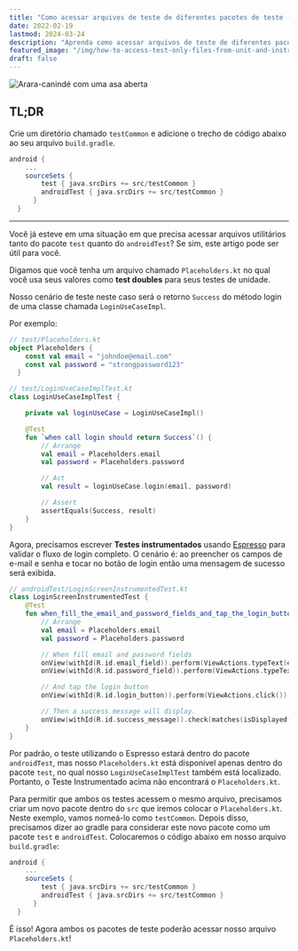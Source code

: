 ```yaml
---
title: "Como acessar arquivos de teste de diferentes pacotes de teste (Unit e Instrumented) em Android"
date: 2022-02-19
lastmod: 2024-03-24
description: "Aprenda como acessar arquivos de teste de diferentes pacotes de teste (Unit e Instrumented) em Android."
featured_image: "/img/how-to-access-test-only-files-from-unit-and-instrumented-test-packages/featured_image.webp"
draft: false 
---
```


![Arara-canindé com uma asa aberta](/img/how-to-access-test-only-files-from-unit-and-instrumented-test-packages/cover-image-1.webp)

## TL;DR

Crie um diretório chamado `testCommon` e adicione o trecho de código abaixo ao seu arquivo `build.gradle`.

```groovy
android {
    ...
    sourceSets {
        test { java.srcDirs += src/testCommon }
        androidTest { java.srcDirs += src/testCommon }
      }
  }
```

--- 

Você já esteve em uma situação em que precisa acessar arquivos utilitários tanto do pacote `test`
quanto do `androidTest`? Se sim, este artigo pode ser útil para você.

Digamos que você tenha um arquivo chamado `Placeholders.kt` no qual você usa seus valores
como **test doubles** para seus testes de unidade.

Nosso cenário de teste neste caso será o retorno `Success` do método login de uma
classe chamada `LoginUseCaseImpl`.

Por exemplo:

```kotlin
// test/Placeholders.kt
object Placeholders {
    const val email = "johndoe@email.com"
    const val password = "strongpassword123"
  }

// test/LoginUseCaseImplTest.kt
class LoginUseCaseImplTest {

    private val loginUseCase = LoginUseCaseImpl()

    @Test
    fun `when call login should return Success`() {
        // Arrange
        val email = Placeholders.email
        val password = Placeholders.password

        // Act
        val result = loginUseCase.login(email, password)

        // Assert
        assertEquals(Success, result)
    }
}
```

Agora, precisamos escrever **Testes instrumentados** usando [Espresso](https://developer.android.com/training/testing/espresso/)
para validar o fluxo de login completo. O cenário é: ao preencher os campos de e-mail e senha e tocar no botão de login
então uma mensagem de sucesso será exibida.

```kotlin
// androidTest/LoginScreenInstrumentedTest.kt 
class LoginScreenInstrumentedTest {
    @Test
    fun when_fill_the_email_and_password_fields_and_tap_the_login_button_then_a_success_message_will_display() {
        // Arrange
        val email = Placeholders.email
        val password = Placeholders.password

        // When fill email and password fields
        onView(withId(R.id.email_field)).perform(ViewActions.typeText(email))
        onView(withId(R.id.password_field)).perform(ViewActions.typeText(password))

        // And tap the login button
        onView(withId(R.id.login_button)).perform(ViewActions.click())

        // Then a success message will display.
        onView(withId(R.id.success_message)).check(matches(isDisplayed()))
    }
}
```

Por padrão, o teste utilizando o Espresso estará dentro do pacote `androidTest`, mas nosso `Placeholders.kt`
está disponível apenas dentro do pacote `test`, no qual nosso `LoginUseCaseImplTest` também está localizado.
Portanto, o Teste Instrumentado acima não encontrará o `Placeholders.kt`.

Para permitir que ambos os testes acessem o mesmo arquivo, precisamos criar um novo pacote dentro do `src` que iremos colocar o `Placeholders.kt`.
Neste exemplo, vamos nomeá-lo como `testCommon`. Depois disso, precisamos dizer ao gradle para considerar este novo pacote
como um pacote `test` e `androidTest`. Colocaremos o código abaixo em nosso arquivo `build.gradle`:

```groovy
android {
    ...
    sourceSets {
        test { java.srcDirs += src/testCommon }
        androidTest { java.srcDirs += src/testCommon }
      }
  }
```

É isso! Agora ambos os pacotes de teste poderão acessar nosso arquivo `Placeholders.kt`!
